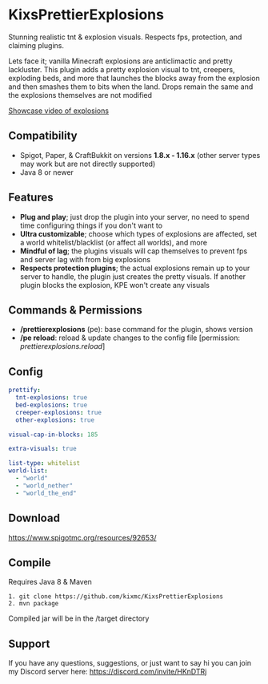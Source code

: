 # KixsPrettierExplosions
Stunning realistic tnt &amp; explosion visuals. Respects fps, protection, and claiming plugins.

Lets face it; vanilla Minecraft explosions are anticlimactic and pretty lackluster. This plugin adds a pretty explosion visual to tnt, creepers, exploding beds, and more that launches the blocks away from the explosion and then smashes them to bits when the land. Drops remain the same and the explosions themselves are not modified

[Showcase video of explosions](https://www.youtube.com/watch?v=rlUwBiCRnag)

## Compatibility
* Spigot, Paper, & CraftBukkit on versions **1.8.x - 1.16.x** (other server types may work but are not directly supported)
* Java 8 or newer

## Features
* **Plug and play**; just drop the plugin into your server, no need to spend time configuring things if you don't want to
* **Ultra customizable**; choose which types of explosions are affected, set a world whitelist/blacklist (or affect all worlds), and more
* **Mindful of lag**; the plugins visuals will cap themselves to prevent fps and server lag with from big explosions
* **Respects protection plugins**; the actual explosions remain up to your server to handle, the plugin just creates the pretty visuals. If another plugin blocks the explosion, KPE won't create any visuals


## Commands & Permissions
- **/prettierexplosions** (pe): base command for the plugin, shows version
- **/pe reload**: reload & update changes to the config file [permission: *prettierexplosions.reload*]


## Config
```yaml
prettify:
  tnt-explosions: true
  bed-explosions: true
  creeper-explosions: true
  other-explosions: true

visual-cap-in-blocks: 185

extra-visuals: true

list-type: whitelist
world-list:
  - "world"
  - "world_nether"
  - "world_the_end"
```

## Download
https://www.spigotmc.org/resources/92653/

## Compile
Requires Java 8 & Maven
```
1. git clone https://github.com/kixmc/KixsPrettierExplosions
2. mvn package
```
Compiled jar will be in the /target directory

## Support
If you have any questions, suggestions, or just want to say hi you can join my Discord server here: https://discord.com/invite/HKnDTRj

